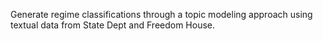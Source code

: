 Generate regime classifications through a topic modeling approach using textual data from State Dept and Freedom House.
